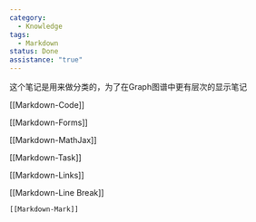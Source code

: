 ```yaml
---
category:
  - Knowledge
tags:
  - Markdown
status: Done
assistance: "true"
---
```

这个笔记是用来做分类的，为了在Graph图谱中更有层次的显示笔记

[[Markdown-Code]]

[[Markdown-Forms]]

[[Markdown-MathJax]]

[[Markdown-Task]]

[[Markdown-Links]]

[[Markdown-Line Break]]

`[[Markdown-Mark]]`